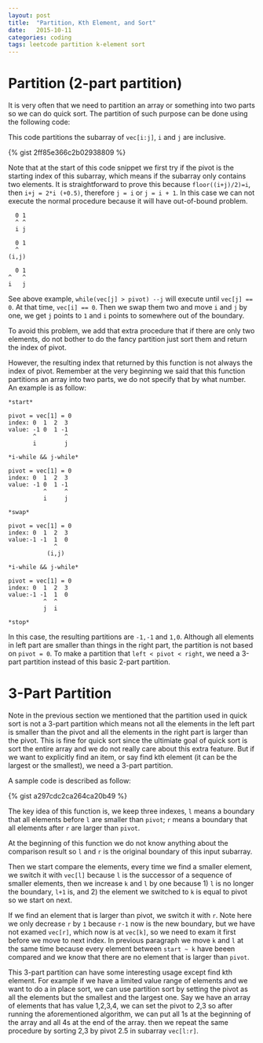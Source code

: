 ```yaml
---
layout: post
title:  "Partition, Kth Element, and Sort"
date:   2015-10-11
categories: coding
tags: leetcode partition k-element sort
---
```

# Partition (2-part partition)
It is very often that we need to partition an array or something into two parts so we can do quick sort. The partition of such purpose can be done using the following code:

This code partitions the subarray of `vec[i:j]`, `i` and `j` are inclusive.

{% gist 2ff85e366c2b02938809 %}

Note that at the start of this code snippet we first try if the pivot is the starting index of this subarray, which means if the subarray only contains two elements. It is straightforward to prove this because `floor((i+j)/2)=i`, then `i+j = 2*i (+0.5)`, therefore `j = i` or `j = i + 1`. In this case we can not execute the normal procedure because it will have out-of-bound problem.

```
  0 1
  ^ ^
  i j

  0 1
  ^
(i,j)

  0 1
^   ^
i   j
```

See above example, `while(vec[j] > pivot) --j` will execute until `vec[j] == 0`. At that time, `vec[i] == 0`. Then we swap them two and move `i` and `j` by one, we get `j` points to `1` and `i` points to somewhere out of the boundary.

To avoid this problem, we add that extra procedure that if there are only two elements, do not bother to do the fancy partition just sort them and return the index of pivot.

However, the resulting index that returned by this function is not always the index of pivot. Remember at the very beginning we said that this function partitions an array into two parts, we do not specify that by what number. An example is as follow:

```
*start*

pivot = vec[1] = 0
index: 0  1  2  3
value: -1 0  1 -1
       ^        ^
       i        j

*i-while && j-while*

pivot = vec[1] = 0
index: 0  1  2  3
value: -1 0  1 -1
          ^     ^
          i     j

*swap*

pivot = vec[1] = 0
index: 0  1  2  3
value:-1 -1  1  0
             ^
           (i,j)

*i-while && j-while*

pivot = vec[1] = 0
index: 0  1  2  3
value:-1 -1  1  0
          ^  ^
          j  i

*stop*
```

In this case, the resulting partitions are `-1,-1` and `1,0`. Although all elements in left part are smaller than things in the right part, the partition is not based on `pivot = 0`. To make a partition that `left < pivot < right`, we need a 3-part partition instead of this basic 2-part partition.

# 3-Part Partition

Note in the previous section we mentioned that the partition used in quick sort is not a 3-part partition which means not all the elements in the left part is smaller than the pivot and all the elements in the right part is larger than the pivot. This is fine for quick sort since the ultimiate goal of quick sort is sort the entire array and we do not really care about this extra feature. But if we want to explicitly find an item, or say find kth element (it can be the largest or the smallest), we need a 3-part partition.

A sample code is described as follow:

{% gist a297cdc2ca264ca20b49 %}

The key idea of this function is, we keep three indexes, `l` means a boundary that all elements before `l` are smaller than `pivot`; `r` means a boundary that all elements after `r` are larger than `pivot`.

At the beginning of this function we do not know anything about the comparison result so `l` and `r` is the original boundary of this input subarray.

Then we start compare the elements, every time we find a smaller element, we switch it with `vec[l]` because `l` is the successor of a sequence of smaller elements, then we increase `k` and `l` by one because 1) `l` is no longer the boundary, `l+1` is, and 2) the element we switched to `k` is equal to pivot so we start on next.

If we find an element that is larger than pivot, we switch it with `r`. Note here we only decrease `r` by `1` because `r-1` now is the new boundary, but we have not examed `vec[r]`, which now is at `vec[k]`, so we need to exam it first before we move to next index. In previous paragraph we move `k` and `l` at the same time because every element between `start ~ k` have beeen compared and we know that there are no element that is larger than `pivot`.

This 3-part partition can have some interesting usage except find kth element. For example if we have a limited value range of elements and we want to do a in place sort, we can use partition sort by setting the pivot as all the elements but the smallest and the largest one. Say we have an array of elements that has value 1,2,3,4, we can set the pivot to 2,3 so after running the aforementioned algorithm, we can put all 1s at the beginning of the array and all 4s at the end of the array. then we repeat the same procedure by sorting 2,3 by pivot 2.5 in subarray `vec[l:r]`.
